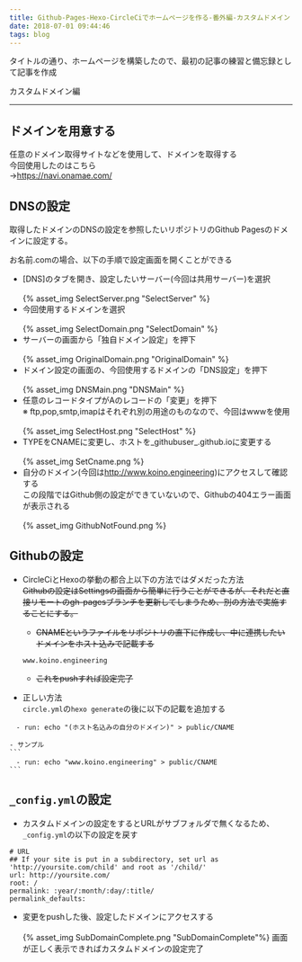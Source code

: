 ```yaml
---
title: Github-Pages-Hexo-CircleCiでホームページを作る-番外編-カスタムドメイン
date: 2018-07-01 09:44:46
tags: blog
---
```


タイトルの通り、ホームページを構築したので、最初の記事の練習と備忘録として記事を作成  

カスタムドメイン編
* * *

## ドメインを用意する
任意のドメイン取得サイトなどを使用して、ドメインを取得する  
今回使用したのはこちら  
→<https://navi.onamae.com/>

## DNSの設定
取得したドメインのDNSの設定を参照したいリポジトリのGithub Pagesのドメインに設定する。

お名前.comの場合、以下の手順で設定画面を開くことができる  
- [DNS]のタブを開き、設定したいサーバー(今回は共用サーバー)を選択<br>  
{% asset_img SelectServer.png "SelectServer" %}
- 今回使用するドメインを選択<br>  
{% asset_img SelectDomain.png "SelectDomain" %}
- サーバーの画面から「独自ドメイン設定」を押下<br>  
{% asset_img OriginalDomain.png "OriginalDomain" %}
- ドメイン設定の画面の、今回使用するドメインの「DNS設定」を押下<br>  
{% asset_img DNSMain.png "DNSMain" %}
- 任意のレコードタイプがAのレコードの「変更」を押下  
※ ftp,pop,smtp,imapはそれぞれ別の用途のものなので、今回はwwwを使用<br>  
{% asset_img SelectHost.png "SelectHost" %}
- TYPEをCNAMEに変更し、ホストを_githubuser_.github.ioに変更する<br>  
{% asset_img SetCname.png %}
- 自分のドメイン(今回は<http://www.koino.engineering>)にアクセスして確認する  
この段階ではGithub側の設定ができていないので、Githubの404エラー画面が表示される<br>  
{% asset_img GithubNotFound.png %}

## Githubの設定  
- CircleCiとHexoの挙動の都合上以下の方法ではダメだった方法  
    ~~Githubの設定はSettingsの画面から簡単に行うことができるが、それだと直接リモートのgh-pagesブランチを更新してしまうため、別の方法で実施することにする。~~  
    - ~~CNAMEというファイルをリポジトリの直下に作成し、中に連携したいドメインをホスト込みで記載する~~  
    ```
    www.koino.engineering
    ```
    - ~~これをpushすれば設定完了~~  


- 正しい方法  
`circle.yml`の`hexo generate`の後に以下の記載を追加する
```
　- run: echo "(ホスト名込みの自分のドメイン)" > public/CNAME
```
    - サンプル
    ```
    　- run: echo "www.koino.engineering" > public/CNAME
    ```

## `_config.yml`の設定

- カスタムドメインの設定をするとURLがサブフォルダで無くなるため、`_config.yml`の以下の設定を戻す  
```
# URL
## If your site is put in a subdirectory, set url as 'http://yoursite.com/child' and root as '/child/'
url: http://yoursite.com/
root: /
permalink: :year/:month/:day/:title/
permalink_defaults:
```

- 変更をpushした後、設定したドメインにアクセスする<br>  
{% asset_img SubDomainComplete.png "SubDomainComplete"%}
画面が正しく表示できればカスタムドメインの設定完了
